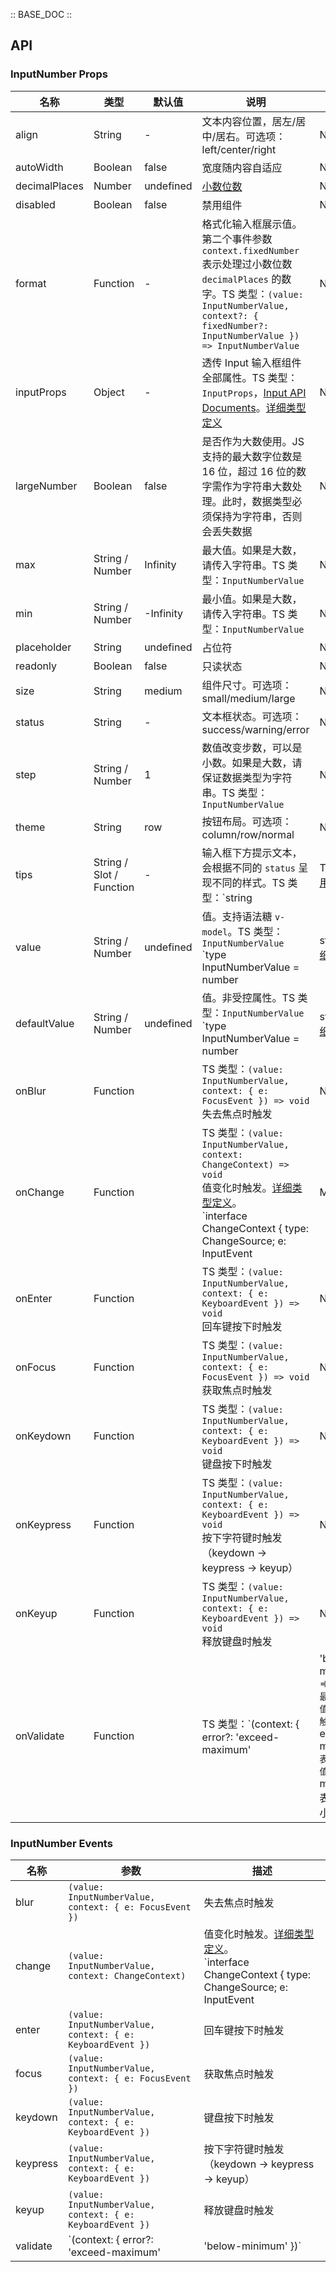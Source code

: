 :: BASE_DOC ::

## API
### InputNumber Props

名称 | 类型 | 默认值 | 说明 | 必传
-- | -- | -- | -- | --
align | String | - | 文本内容位置，居左/居中/居右。可选项：left/center/right | N
autoWidth | Boolean | false | 宽度随内容自适应 | N
decimalPlaces | Number | undefined | [小数位数](https://en.wiktionary.org/wiki/decimal_place) | N
disabled | Boolean | false | 禁用组件 | N
format | Function | - | 格式化输入框展示值。第二个事件参数 `context.fixedNumber` 表示处理过小数位数 `decimalPlaces` 的数字。TS 类型：`(value: InputNumberValue, context?: { fixedNumber?: InputNumberValue }) => InputNumberValue` | N
inputProps | Object | - | 透传 Input 输入框组件全部属性。TS 类型：`InputProps`，[Input API Documents](./input?tab=api)。[详细类型定义](https://github.com/Tencent/tdesign-vue/tree/develop/src/input-number/type.ts) | N
largeNumber | Boolean | false | 是否作为大数使用。JS 支持的最大数字位数是 16 位，超过 16 位的数字需作为字符串大数处理。此时，数据类型必须保持为字符串，否则会丢失数据 | N
max | String / Number | Infinity | 最大值。如果是大数，请传入字符串。TS 类型：`InputNumberValue` | N
min | String / Number | -Infinity | 最小值。如果是大数，请传入字符串。TS 类型：`InputNumberValue` | N
placeholder | String | undefined | 占位符 | N
readonly | Boolean | false | 只读状态 | N
size | String | medium | 组件尺寸。可选项：small/medium/large | N
status | String | - | 文本框状态。可选项：success/warning/error | N
step | String / Number | 1 | 数值改变步数，可以是小数。如果是大数，请保证数据类型为字符串。TS 类型：`InputNumberValue` | N
theme | String | row | 按钮布局。可选项：column/row/normal | N
tips | String / Slot / Function | - | 输入框下方提示文本，会根据不同的 `status` 呈现不同的样式。TS 类型：`string | TNode`。[通用类型定义](https://github.com/Tencent/tdesign-vue/blob/develop/src/common.ts) | N
value | String / Number | undefined | 值。支持语法糖 `v-model`。TS 类型：`InputNumberValue` `type InputNumberValue = number | string`。[详细类型定义](https://github.com/Tencent/tdesign-vue/tree/develop/src/input-number/type.ts) | N
defaultValue | String / Number | undefined | 值。非受控属性。TS 类型：`InputNumberValue` `type InputNumberValue = number | string`。[详细类型定义](https://github.com/Tencent/tdesign-vue/tree/develop/src/input-number/type.ts) | N
onBlur | Function |  | TS 类型：`(value: InputNumberValue, context: { e: FocusEvent }) => void`<br/>失去焦点时触发 | N
onChange | Function |  | TS 类型：`(value: InputNumberValue, context: ChangeContext) => void`<br/>值变化时触发。[详细类型定义](https://github.com/Tencent/tdesign-vue/tree/develop/src/input-number/type.ts)。<br/>`interface ChangeContext { type: ChangeSource; e: InputEvent | MouseEvent | FocusEvent | KeyboardEvent }`<br/><br/>`type ChangeSource = 'add' | 'reduce' | 'input' | 'blur' | 'enter' | ''`<br/> | N
onEnter | Function |  | TS 类型：`(value: InputNumberValue, context: { e: KeyboardEvent }) => void`<br/>回车键按下时触发 | N
onFocus | Function |  | TS 类型：`(value: InputNumberValue, context: { e: FocusEvent }) => void`<br/>获取焦点时触发 | N
onKeydown | Function |  | TS 类型：`(value: InputNumberValue, context: { e: KeyboardEvent }) => void`<br/>键盘按下时触发 | N
onKeypress | Function |  | TS 类型：`(value: InputNumberValue, context: { e: KeyboardEvent }) => void`<br/>按下字符键时触发（keydown -> keypress -> keyup） | N
onKeyup | Function |  | TS 类型：`(value: InputNumberValue, context: { e: KeyboardEvent }) => void`<br/>释放键盘时触发 | N
onValidate | Function |  | TS 类型：`(context: { error?: 'exceed-maximum' | 'below-minimum' }) => void`<br/>最大值或最小值校验结束后触发，`exceed-maximum` 表示超出最大值，`below-minimum` 表示小于最小值 | N

### InputNumber Events

名称 | 参数 | 描述
-- | -- | --
blur | `(value: InputNumberValue, context: { e: FocusEvent })` | 失去焦点时触发
change | `(value: InputNumberValue, context: ChangeContext)` | 值变化时触发。[详细类型定义](https://github.com/Tencent/tdesign-vue/tree/develop/src/input-number/type.ts)。<br/>`interface ChangeContext { type: ChangeSource; e: InputEvent | MouseEvent | FocusEvent | KeyboardEvent }`<br/><br/>`type ChangeSource = 'add' | 'reduce' | 'input' | 'blur' | 'enter' | ''`<br/>
enter | `(value: InputNumberValue, context: { e: KeyboardEvent })` | 回车键按下时触发
focus | `(value: InputNumberValue, context: { e: FocusEvent })` | 获取焦点时触发
keydown | `(value: InputNumberValue, context: { e: KeyboardEvent })` | 键盘按下时触发
keypress | `(value: InputNumberValue, context: { e: KeyboardEvent })` | 按下字符键时触发（keydown -> keypress -> keyup）
keyup | `(value: InputNumberValue, context: { e: KeyboardEvent })` | 释放键盘时触发
validate | `(context: { error?: 'exceed-maximum' | 'below-minimum' })` | 最大值或最小值校验结束后触发，`exceed-maximum` 表示超出最大值，`below-minimum` 表示小于最小值
